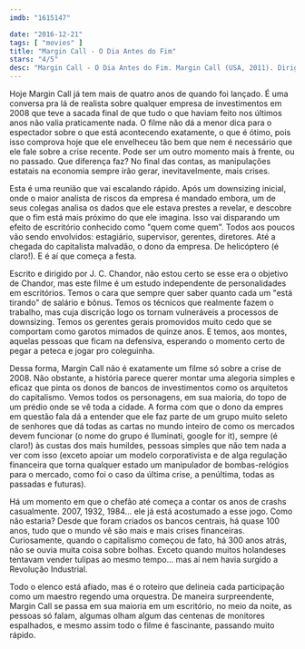 ```yaml
---
imdb: "1615147"

date: "2016-12-21"
tags: [ "movies" ]
title: "Margin Call - O Dia Antes do Fim"
stars: "4/5"
desc: "Margin Call - O Dia Antes do Fim. Margin Call (USA, 2011). Dirigido por J.C. Chandor. Escrito por J.C. Chandor. Com Kevin Spacey (Sam Rogers), Paul Bettany (Will Emerson), Jeremy Irons (John Tuld), Zachary Quinto (Peter Sullivan), Penn Badgley (Seth Bregman), Simon Baker (Jared Cohen), Mary McDonnell (Mary Rogers), Demi Moore (Sarah Robertson), Stanley Tucci (Eric Dale)."
---
```

Hoje Margin Call já tem mais de quatro anos de quando foi lançado. É uma conversa pra lá de realista sobre qualquer empresa de investimentos em 2008 que teve a sacada final de que tudo o que haviam feito nos últimos anos não valia praticamente nada. O filme não dá a menor dica para o espectador sobre o que está acontecendo exatamente, o que é ótimo, pois isso comprova hoje que ele envelheceu tão bem que nem é necessário que ele fale sobre a crise recente. Pode ser um outro momento mais à frente, ou no passado. Que diferença faz? No final das contas, as manipulações estatais na economia sempre irão gerar, inevitavelmente, mais crises.

Esta é uma reunião que vai escalando rápido. Após um downsizing inicial, onde o maior analista de riscos da empresa é mandado embora, um de seus colegas analisa os dados que ele estava prestes a revelar, e descobre que o fim está mais próximo do que ele imagina. Isso vai disparando um efeito de escritório conhecido como "quem come quem". Todos aos poucos vão sendo envolvidos: estagiário, supervisor, gerentes, diretores. Até a chegada do capitalista malvadão, o dono da empresa. De helicóptero (é claro!). E é aí que começa a festa.

Escrito e dirigido por J. C. Chandor, não estou certo se esse era o objetivo de Chandor, mas este filme é um estudo independente de personalidades em escritórios. Temos o cara que sempre quer saber quanto cada um "está tirando" de salário e bônus. Temos os técnicos que realmente fazem o trabalho, mas cuja discrição logo os tornam vulneráveis a processos de downsizing. Temos os gerentes gerais promovidos muito cedo que se comportam como garotos mimados de quinze anos. E temos, aos montes, aquelas pessoas que ficam na defensiva, esperando o momento certo de pegar a peteca e jogar pro coleguinha.

Dessa forma, Margin Call não é exatamente um filme só sobre a crise de 2008. Não obstante, a história parece querer montar uma alegoria simples e eficaz que pinta os donos de bancos de investimentos como os arquitetos do capitalismo. Vemos todos os personagens, em sua maioria, do topo de um prédio onde se vê toda a cidade. A forma com que o dono da empres em questão fala dá a entender que ele faz parte de um grupo muito seleto de senhores que dá todas as cartas no mundo inteiro de como os mercados devem funcionar (o nome do grupo é Iluminati, google for it), sempre (é claro!) às custas dos mais humildes, pessoas simples que não tem nada a ver com isso (exceto apoiar um modelo corporativista e de alga regulação financeira que torna qualquer estado um manipulador de bombas-relógios para o mercado, como foi o caso da última crise, a penúltima, todas as passadas e futuras).

Há um momento em que o chefão até começa a contar os anos de crashs casualmente. 2007, 1932, 1984... ele já está acostumado a esse jogo. Como não estaria? Desde que foram criados os bancos centrais, há quase 100 anos, tudo que o mundo vê são mais e mais crises financeiras. Curiosamente, quando o capitalismo começou de fato, há 300 anos atrás, não se ouvia muita coisa sobre bolhas. Exceto quando muitos holandeses tentavam vender tulipas ao mesmo tempo... mas aí nem havia surgido a Revolução Industrial.

Todo o elenco está afiado, mas é o roteiro que delineia cada participação como um maestro regendo uma orquestra. De maneira surpreendente, Margin Call se passa em sua maioria em um escritório, no meio da noite, as pessoas só falam, algumas olham algum das centenas de monitores espalhados, e mesmo assim todo o filme é fascinante, passando muito rápido.
